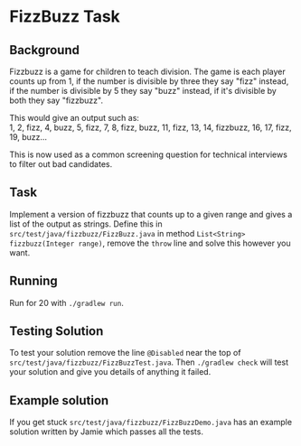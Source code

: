 # FizzBuzz Task

## Background

Fizzbuzz is a game for children to teach division.
The game is each player counts up from 1, if the number is divisible by three they say "fizz" instead,
if the number is divisible by 5 they say "buzz" instead, if it's divisible by both they say "fizzbuzz".

This would give an output such as: \
1, 2, fizz, 4, buzz, 5, fizz, 7, 8, fizz, buzz, 11, fizz, 13, 14, fizzbuzz, 16, 17, fizz, 19, buzz...

This is now used as a common screening question for technical interviews to filter out bad candidates.

## Task

Implement a version of fizzbuzz that counts up to a given range and gives a list of the output as strings.
Define this in `src/test/java/fizzbuzz/FizzBuzz.java` in method `List<String> fizzbuzz(Integer range)`,
remove the `throw` line and solve this however you want.

## Running

Run for 20 with `./gradlew run`.

## Testing Solution

To test your solution remove the line `@Disabled` near the top of `src/test/java/fizzbuzz/FizzBuzzTest.java`.
Then `./gradlew check` will test your solution and give you details of anything it failed.

## Example solution

If you get stuck `src/test/java/fizzbuzz/FizzBuzzDemo.java` has an example solution written by Jamie which passes all the tests.
